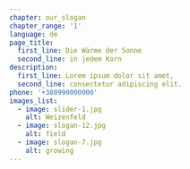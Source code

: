 ```yaml
---
chapter: our_slogan
chapter_range: '1'
language: de
page_title:
  first_line: Die Wärme der Sonne
  second_line: in jedem Korn
description:
  first_line: Lorem ipsum dolor sit amet,
  second_line: consectetur adipiscing elit.
phone: '+380990000000'
images_list:
  - image: slider-1.jpg
    alt: Weizenfeld
  - image: slogan-12.jpg
    alt: field
  - image: slogan-7.jpg
    alt: growing
---
```

